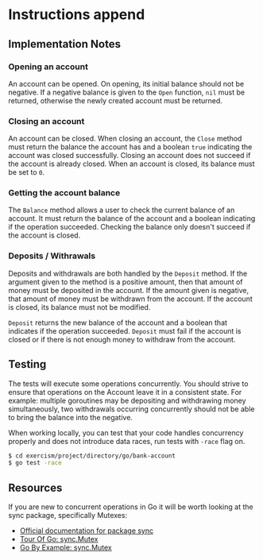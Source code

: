 # Instructions append

## Implementation Notes

### Opening an account

An account can be opened. On opening, its initial balance should not be
negative. If a negative balance is given to the `Open` function, `nil` must be
returned, otherwise the newly created account must be returned.

### Closing an account

An account can be closed. When closing an account, the `Close` method must
return the balance the account has and a boolean `true` indicating the account
was closed successfully. Closing an account does not succeed if the account is
already closed. When an account is closed, its balance must be set to `0`.

### Getting the account balance

The `Balance` method allows a user to check the current balance of an account.
It must return the balance of the account and a boolean indicating if the
operation succeeded. Checking the balance only doesn't succeed if the account
is closed.

### Deposits / Withrawals

Deposits and withdrawals are both handled by the `Deposit` method. If the
argument given to the method is a positive amount, then that amount of money
must be deposited in the account. If the amount given is negative, that amount
of money must be withdrawn from the account. If the account is closed, its
balance must not be modified.

`Deposit` returns the new balance of the account and a boolean that indicates
if the operation succeeded. `Deposit` must fail if the account is closed or if
there is not enough money to withdraw from the account.

## Testing

The tests will execute some operations concurrently. You should strive
to ensure that operations on the Account leave it in a consistent state.
For example: multiple goroutines may be depositing and withdrawing money
simultaneously, two withdrawals occurring concurrently should not be able
to bring the balance into the negative.

When working locally, you can test that your code handles concurrency properly and does not introduce
data races, run tests with `-race` flag on.

```bash
$ cd exercism/project/directory/go/bank-account
$ go test -race
```

## Resources

If you are new to concurrent operations in Go it will be worth looking
at the sync package, specifically Mutexes:

- [Official documentation for package sync](https://golang.org/pkg/sync/)
- [Tour Of Go: sync.Mutex](https://tour.golang.org/concurrency/9)
- [Go By Example: sync.Mutex](https://gobyexample.com/mutexes)
